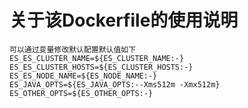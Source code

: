 关于该Dockerfile的使用说明
===

    可以通过变量修改默认配置默认值如下
	ES_ES_CLUSTER_NAME=${ES_CLUSTER_NAME:-}
	ES_ES_CLUSTER_HOSTS=${ES_CLUSTER_HOSTS:-}
	ES_ES_NODE_NAME=${ES_NODE_NAME:-}
	ES_JAVA_OPTS=${ES_JAVA_OPTS:--Xms512m -Xmx512m}
	ES_OTHER_OPTS=${ES_OTHER_OPTS:-}
	
